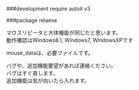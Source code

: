 ###development
require autoit v3


###package
relaese


マウスリピータと大体機能が同じだと思います。  
動作確認はWindows8.1, Windows7, WindowsXPです  

mouse_dataは、必要ファイルです。  

バグや、追加機能要望があれば連絡ください。  
バグはすぐ直します。  
追加機能は気が向いたら入れます。  
